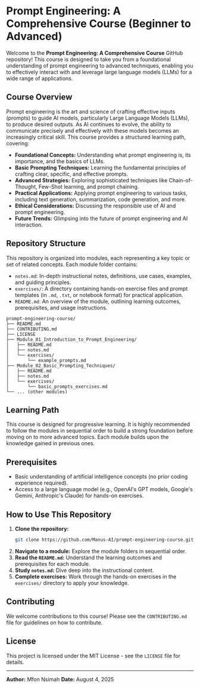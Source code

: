 # Prompt Engineering: A Comprehensive Course (Beginner to Advanced)

Welcome to the **Prompt Engineering: A Comprehensive Course** GitHub repository! This course is designed to take you from a foundational understanding of prompt engineering to advanced techniques, enabling you to effectively interact with and leverage large language models (LLMs) for a wide range of applications.

## Course Overview

Prompt engineering is the art and science of crafting effective inputs (prompts) to guide AI models, particularly Large Language Models (LLMs), to produce desired outputs. As AI continues to evolve, the ability to communicate precisely and effectively with these models becomes an increasingly critical skill. This course provides a structured learning path, covering:

*   **Foundational Concepts:** Understanding what prompt engineering is, its importance, and the basics of LLMs.
*   **Basic Prompting Techniques:** Learning the fundamental principles of crafting clear, specific, and effective prompts.
*   **Advanced Strategies:** Exploring sophisticated techniques like Chain-of-Thought, Few-Shot learning, and prompt chaining.
*   **Practical Applications:** Applying prompt engineering to various tasks, including text generation, summarization, code generation, and more.
*   **Ethical Considerations:** Discussing the responsible use of AI and prompt engineering.
*   **Future Trends:** Glimpsing into the future of prompt engineering and AI interaction.

## Repository Structure

This repository is organized into modules, each representing a key topic or set of related concepts. Each module folder contains:

*   `notes.md`: In-depth instructional notes, definitions, use cases, examples, and guiding principles.
*   `exercises/`: A directory containing hands-on exercise files and prompt templates (in `.md`, `.txt`, or notebook format) for practical application.
*   `README.md`: An overview of the module, outlining learning outcomes, prerequisites, and usage instructions.

```
prompt-engineering-course/
├── README.md
├── CONTRIBUTING.md
├── LICENSE
├── Module_01_Introduction_to_Prompt_Engineering/
│   ├── README.md
│   ├── notes.md
│   └── exercises/
│       └── example_prompts.md
├── Module_02_Basic_Prompting_Techniques/
│   ├── README.md
│   ├── notes.md
│   └── exercises/
│       └── basic_prompts_exercises.md
└── ... (other modules)
```

## Learning Path

This course is designed for progressive learning. It is highly recommended to follow the modules in sequential order to build a strong foundation before moving on to more advanced topics. Each module builds upon the knowledge gained in previous ones.

## Prerequisites

*   Basic understanding of artificial intelligence concepts (no prior coding experience required).
*   Access to a large language model (e.g., OpenAI's GPT models, Google's Gemini, Anthropic's Claude) for hands-on exercises.

## How to Use This Repository

1.  **Clone the repository:**
    ```bash
    git clone https://github.com/Manus-AI/prompt-engineering-course.git
    ```
2.  **Navigate to a module:** Explore the module folders in sequential order.
3.  **Read the `README.md`:** Understand the learning outcomes and prerequisites for each module.
4.  **Study `notes.md`:** Dive deep into the instructional content.
5.  **Complete exercises:** Work through the hands-on exercises in the `exercises/` directory to apply your knowledge.

## Contributing

We welcome contributions to this course! Please see the `CONTRIBUTING.md` file for guidelines on how to contribute.

## License

This project is licensed under the MIT License - see the `LICENSE` file for details.

---

**Author:** Mfon Nsimah
**Date:** August 4, 2025


